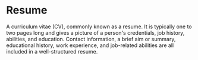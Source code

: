 # Resume
A curriculum vitae (CV), commonly known as a resume. It is typically one to two pages long and gives a picture of a person's credentials, job history, abilities, and education. Contact information, a brief aim or summary, educational history, work experience, and job-related abilities are all included in a well-structured resume.
